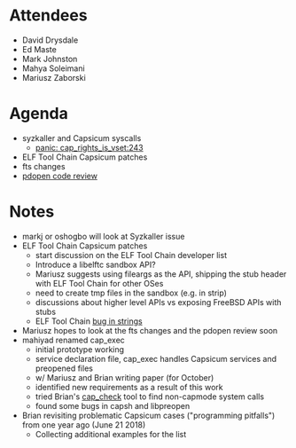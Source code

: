 # Attendees
- David Drysdale
- Ed Maste
- Mark Johnston
- Mahya Soleimani
- Mariusz Zaborski

# Agenda
- syzkaller and Capsicum syscalls
  - [panic: cap_rights_is_vset:243](https://syzkaller.appspot.com/bug?id=abceaf24a1f2f052872598c6020461cfcfb9f570)
- ELF Tool Chain Capsicum patches
- fts changes
- [pdopen code review](https://reviews.freebsd.org/D20300)

# Notes
- markj or oshogbo will look at Syzkaller issue
- ELF Tool Chain Capsicum patches
  - start discussion on the ELF Tool Chain developer list
  - Introduce a libelftc sandbox API?
  - Mariusz suggests using fileargs as the API, shipping the stub header with ELF Tool Chain for other OSes
  - need to create tmp files in the sandbox (e.g. in strip)
  - discussions about higher level APIs vs exposing FreeBSD APIs with stubs
  - ELF Tool Chain [bug in strings](https://bugs.freebsd.org/238511)
- Mariusz hopes to look at the fts changes and the pdopen review soon
- mahiyad renamed cap_exec
  - initial prototype working
  - service declaration file, cap_exec handles Capsicum services and preopened files
  - w/ Mariusz and Brian writing paper (for October)
  - identified new requirements as a result of this work
  - tried Brian's [cap_check](https://github.com/bkidney/capcheck) tool to find non-capmode system calls
  - found some bugs in capsh and libpreopen
- Brian revisiting problematic Capsicum cases ("programming pitfalls") from one year ago (June 21 2018)
  - Collecting additional examples for the list
